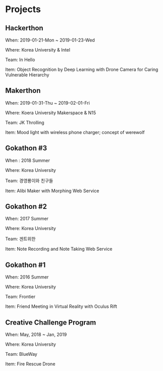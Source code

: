 # Projects

## Hackerthon

When: 2019-01-21-Mon ~ 2019-01-23-Wed

Where: Korea University & Intel

Team: In Hello

Item: Object Recognition by Deep Learning with Drone Camera for Caring Vulnerable Hierarchy

## Makerthon

When: 2019-01-31-Thu ~ 2019-02-01-Fri

Where: Koera University Makerspace & N15

Team: JK Throlling

Item: Mood light with wireless phone charger; concept of werewolf

## Gokathon #3

When : 2018 Summer

Where: Korea University

Team: 경영룡이와 친구들

Item: Alibi Maker with Morphing Web Service

## Gokathon #2

When: 2017 Summer

Where: Korea University

Team: 겐트위한

Item: Note Recording and Note Taking Web Service

## Gokathon #1

When: 2016 Summer

Where: Korea University

Team: Frontier

Item: Friend Meeting in Virtual Reality with Oculus Rift

## Creative Challenge Program

When: May, 2018 ~ Jan, 2019

Where: Korea University

Team: BlueWay

Item: Fire Rescue Drone


